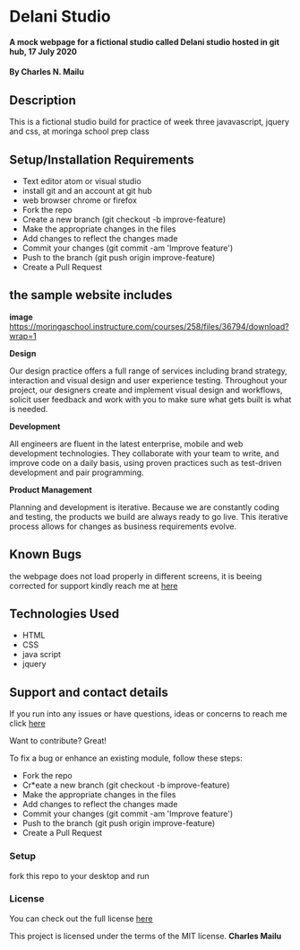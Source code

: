 # Delani Studio
#### A mock webpage for a fictional studio called Delani studio hosted in git hub, 17 July 2020
#### By **Charles N. Mailu**
## Description

This is a fictional studio build for practice  of week three javavascript, jquery and css, at moringa school prep class 

## Setup/Installation Requirements

* Text editor atom or visual studio
* install git and an account at git hub
* web browser chrome or firefox
* Fork the repo
* Create a new branch (git checkout -b improve-feature)
* Make the appropriate changes in the files
* Add changes to reflect the changes made
* Commit your changes (git commit -am 'Improve feature')
* Push to the branch (git push origin improve-feature)
* Create a Pull Request
## the sample website includes
**image**
https://moringaschool.instructure.com/courses/258/files/36794/download?wrap=1

**Design**

Our design practice offers a full range of services including brand strategy, interaction and visual design and user experience testing.
Throughout your project, our designers create and implement visual design and workflows, solicit user feedback and work with you to make sure what gets built is what is needed.


**Development**

All engineers are fluent in the latest enterprise, mobile and web development technologies.
They collaborate with your team to write, and improve code on a daily basis, using proven practices such as test-driven development and pair programming.

**Product Management**

Planning and development is iterative. Because we are constantly coding and testing, the products we build are always ready to go live. 
This iterative process allows for changes as business requirements evolve.

## Known Bugs
the webpage does not load properly in different screens, it is beeing corrected for support kindly reach me at <a href="https://charlesmaillu.github.io/contact-info">here</a> 
## Technologies Used
* HTML
* CSS
* java script
* jquery
## Support and contact details
If you run into any issues or have questions, ideas or concerns to reach me click <a href="https://charlesmaillu.github.io/contact-info">here</a>

Want to contribute? Great!

To fix a bug or enhance an existing module, follow these steps:

* Fork the repo
* Cr*eate a new branch (git checkout -b improve-feature)
* Make the appropriate changes in the files
* Add changes to reflect the changes made
* Commit your changes (git commit -am 'Improve feature')
* Push to the branch (git push origin improve-feature)
* Create a Pull Request

### Setup
fork this repo to your desktop and run 
### License
You can check out the full license <a href="https://github.com/charlesmaillu/Delani-studio-IP3/blob/master/license">here</a> 

This project is licensed under the terms of the MIT license.
 **Charles Mailu**                  






